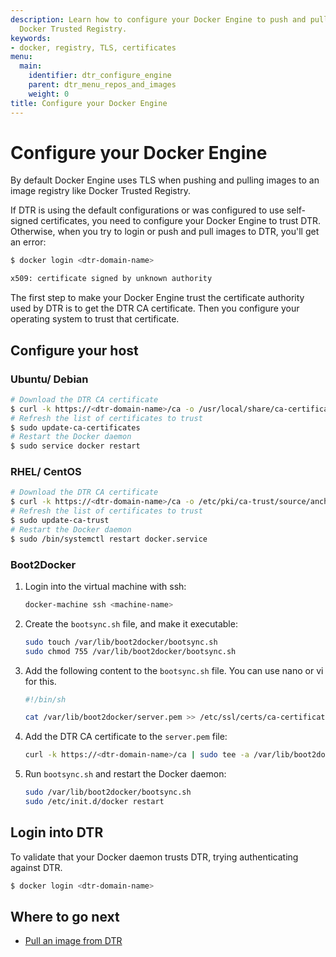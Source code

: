 ```yaml
---
description: Learn how to configure your Docker Engine to push and pull images from
  Docker Trusted Registry.
keywords:
- docker, registry, TLS, certificates
menu:
  main:
    identifier: dtr_configure_engine
    parent: dtr_menu_repos_and_images
    weight: 0
title: Configure your Docker Engine
---
```


# Configure your Docker Engine

By default Docker Engine uses TLS when pushing and pulling images to an
image registry like Docker Trusted Registry.

If DTR is using the default configurations or was configured to use
self-signed certificates, you need to configure your Docker Engine to trust DTR.
Otherwise, when you try to login or push and pull images to DTR, you'll get an
error:

```bash
$ docker login <dtr-domain-name>

x509: certificate signed by unknown authority
```

The first step to make your Docker Engine trust the certificate authority used
by DTR is to get the DTR CA certificate. Then you configure your operating
system to trust that certificate.

## Configure your host

### Ubuntu/ Debian

```bash
# Download the DTR CA certificate
$ curl -k https://<dtr-domain-name>/ca -o /usr/local/share/ca-certificates/<dtr-domain-name>.crt
# Refresh the list of certificates to trust
$ sudo update-ca-certificates
# Restart the Docker daemon
$ sudo service docker restart
```

### RHEL/ CentOS

```bash
# Download the DTR CA certificate
$ curl -k https://<dtr-domain-name>/ca -o /etc/pki/ca-trust/source/anchors/<dtr-domain-name>.crt
# Refresh the list of certificates to trust
$ sudo update-ca-trust
# Restart the Docker daemon
$ sudo /bin/systemctl restart docker.service
```

### Boot2Docker

1.  Login into the virtual machine with ssh:

    ```bash
    docker-machine ssh <machine-name>
    ```

2.  Create the `bootsync.sh` file, and make it executable:

    ```bash
    sudo touch /var/lib/boot2docker/bootsync.sh
    sudo chmod 755 /var/lib/boot2docker/bootsync.sh
    ```

3.  Add the following content to the `bootsync.sh` file. You can use nano or vi
for this.

    ```bash
    #!/bin/sh

    cat /var/lib/boot2docker/server.pem >> /etc/ssl/certs/ca-certificates.crt
    ```

4.  Add the DTR CA certificate to the `server.pem` file:

    ```bash
    curl -k https://<dtr-domain-name>/ca | sudo tee -a /var/lib/boot2docker/server.pem
    ```

5.  Run `bootsync.sh` and restart the Docker daemon:

    ```bash
    sudo /var/lib/boot2docker/bootsync.sh
    sudo /etc/init.d/docker restart
    ```

## Login into DTR

To validate that your Docker daemon trusts DTR, trying authenticating against
DTR.

```bash
$ docker login <dtr-domain-name>
```

## Where to go next

* [Pull an image from DTR](pull-an-image.md)

